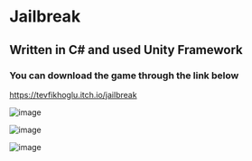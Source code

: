 # Jailbreak

## Written in C# and used Unity Framework

### You can download the game through the link below 
https://tevfikhoglu.itch.io/jailbreak

![image](https://user-images.githubusercontent.com/79837579/216831973-1276d2aa-a707-46b8-bcac-33a484be8609.png)

![image](https://user-images.githubusercontent.com/79837579/216832045-3035b6c3-c0e0-4918-adee-38e124a041bf.png)

![image](https://user-images.githubusercontent.com/79837579/216832127-8b9676b3-5aee-47ae-a138-66153e5d61e0.png)
